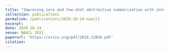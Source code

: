 ```yaml
---
title: "Improving zero and few-shot abstractive summarization with intermediate fine-tuning and data augmentation"
collection: publications
permalink: /publications/2020-10-24-naacl1
excerpt: 
date: 2020-10-24
venue: NAACL 2021
paperurl: 'https://arxiv.org/pdf/2010.12836.pdf'
citation: 
---
```

